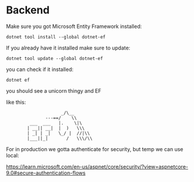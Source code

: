 # Backend

Make sure you got Microsoft Entity Framework installed:

```
dotnet tool install --global dotnet-ef
```

If you already have it installed make sure to update:

```
dotnet tool update --global dotnet-ef
```

you can check if it installed:

```
dotnet ef
```

you should see a unicorn thingy and EF

like this:

```
                     _/\__       
               ---==/    \\      
         ___  ___   |.    \|\    
        | __|| __|  |  )   \\\
        | _| | _|   \_/ |  //|\\
        |___||_|       /   \\\/\\
```


For in production we gotta authenticate for security, but temp we can use local:

https://learn.microsoft.com/en-us/aspnet/core/security/?view=aspnetcore-9.0#secure-authentication-flows